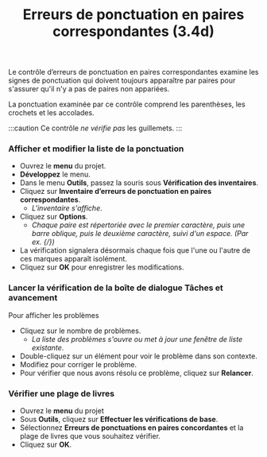 ﻿---
title: Erreurs de ponctuation en paires correspondantes (3.4d)
---
Le contrôle d’erreurs de ponctuation en paires correspondantes examine les signes de ponctuation qui doivent toujours apparaître par paires pour s'assurer qu'il n'y a pas de paires non appariées.

La ponctuation examinée par ce contrôle comprend les parenthèses, les crochets et les accolades.

:::caution
Ce contrôle *ne vérifie pas* les guillemets.
:::
### Afficher et modifier la liste de la ponctuation

-   Ouvrez le **menu** du projet.
-   **Développez** le menu.
-   Dans le menu **Outils**, passez la souris sous **Vérification des inventaires**.
-   Cliquez sur **Inventaire d’erreurs de ponctuation en paires correspondantes**.
    -  *L'inventaire s'affiche*.
-   Cliquez sur **Options**.  
    -   *Chaque paire est répertoriée avec le premier caractère, puis une barre oblique, puis le deuxième caractère, suivi d'un espace. (Par ex. {/})*
-   La vérification signalera désormais chaque fois que l'une ou l'autre de ces marques apparaît isolément.
-   Cliquez sur **OK** pour enregistrer les modifications.

### Lancer la vérification de la boîte de dialogue Tâches et avancement

Pour afficher les problèmes

-   Cliquez sur le nombre de problèmes.
    -  *La liste des problèmes s'ouvre ou met à jour une fenêtre de liste existante*.
-   Double-cliquez sur un élément pour voir le problème dans son contexte.
-   Modifiez pour corriger le problème.
-   Pour vérifier que nous avons résolu ce problème, cliquez sur **Relancer**.

### Vérifier une plage de livres

-   Ouvrez le **menu** du projet
-   Sous **Outils**, cliquez sur **Effectuer les vérifications de base**.
-   Sélectionnez **Erreurs de ponctuations en paires concordantes** et la plage de livres que vous souhaitez vérifier.
-   Cliquez sur **OK**.

